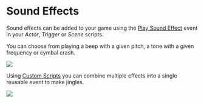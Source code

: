 # Sound Effects

Sound effects can be added to your game using the [Play Sound Effect](/docs/scripting#sound-events) event in your _Actor_, _Trigger_ or _Scene_ scripts.

You can choose from playing a beep with a given pitch, a tone with a given frequency or cymbal crash.

<img src="/img/events/sound-beep-v3.png" className="event-preview" />

Using [Custom Scripts](/docs/scripting/custom-scripts) you can combine multiple effects into a single reusable event to make jingles.

<img src="/img/screenshots/custom-event-jingle-v3.png" className="event-preview" />
